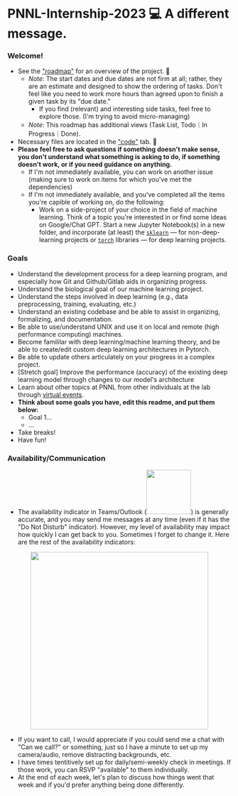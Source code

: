 # PNNL-Internship-2023 💻 A different message.

### Welcome!
- See the ["roadmap"](https://github.com/users/Ben-Drucker/projects/4) for an overview of the project. 📆
  - _Note_: The start dates and due dates are not firm at all; rather, they are an estimate and designed to show the ordering of tasks. Don't feel like you need to work more hours than agreed upon to finish a given task by its "due date."
    - If you find (relevant) and interesting side tasks, feel free to explore those. (I'm trying to avoid micro-managing)
  - _Note_: This roadmap has additional views (Task List, Todo｜In Progress｜Done).
- Necessary files are located in the ["code"](https://github.com/Ben-Drucker/PNNL-Internship-2023) tab. 📁
- **Please feel free to ask questions if something doesn't make sense, you don't understand what something is asking to do, if something doesn't work, or if you need guidance on anything.**
  - If I'm not immediately available, you can work on another issue (making sure to work on items for which you've met the dependencies)
  - If I'm not immediately available, and you've completed all the items you're capible of working on, do the following: 
    - Work on a side-project of your choice in the field of machine learning. Think of a topic you're interested in or find some ideas on Google/Chat GPT. Start a new Jupyter Notebook(s) in a new folder, and incorporate (at least) the [`sklearn`](https://scikit-learn.org/stable/) — for non-deep-learning projects or [`torch`](https://pytorch.org/) libraries — for deep learning projects.

### Goals

- Understand the development process for a deep learning program, and especially how Git and Github/Gitlab aids in organizing progress.
- Understand the biological goal of our machine learning project.
- Understand the steps involved in deep learning (e.g., data preprocessing, training, evaluating, etc.)
- Understand an existing codebase and be able to assist in organizing, formalizing, and documentation.
- Be able to use/understand UNIX and use it on local and remote (high performance computing) machines.
- Become famililar with deep learning/machine learning theory, and be able to create/edit custom deep learning architectures in Pytorch.
- Be able to update others articulately on your progress in a complex project.
- [Stretch goal] Improve the performance (accuracy) of the existing deep learning model through changes to our model's architecture
- Learn about other topics at PNNL from other individuals at the lab through [virtual events](https://gcc02.safelinks.protection.outlook.com/?url=https%3A%2F%2Fd11sr704.na1.hubspotlinks.com%2FCtc%2F2M%2B113%2Fd11Sr704%2FVVxtP-2ww3DLVMDZ6422LNJ5W8_npSB4_whH-N9cd5HX3q90JV1-WJV7CgNnFN4pX098HQk2zVVQmY74LpdZmVtz4j54rJ37YW4dVT486JCgchVlwfkY2Xk0bfW3_rw8Z2PTmVHW5M6SnY45V0HMW1yz5qV21b_s3N9cX2t4f4fQBW3vBqrT5dPrqDW4_Zphn5665pPW1nsKpq4qCWjLN82-5LYtSKgsW7whYXh7GGxWYVwKJlC1gv3KfW808T3_5KmjrmN30xCFdLJ9YqW8hMPrz4720VhW8dpYT9352Z3NW7Vxbk74X3phFW1V7WC883G4p4W2DVwzB43xyS0W5wn7xm32CVBRN2JS66lXPGwDW1vnY4-2YpVJQW3tr2v84_skPvW30vv8G907f1-W4DQNV744CyM73f1S1&data=05%7C01%7Cben.drucker%40pnnl.gov%7Cd7eaf1ecd62d487a99b108db678db9d9%7Cd6faa5f90ae240338c0130048a38deeb%7C0%7C0%7C638217630627033585%7CUnknown%7CTWFpbGZsb3d8eyJWIjoiMC4wLjAwMDAiLCJQIjoiV2luMzIiLCJBTiI6Ik1haWwiLCJXVCI6Mn0%3D%7C3000%7C%7C%7C&sdata=aE3HB0sFupPRIAzBHjFEgVmrZ%2FQu5EdGIl%2BJhwlQhcw%3D&reserved=0).
- **Think about some goals you have, edit this readme, and put them below:**
  - Goal 1...
  - ...
- Take breaks!
- Have fun!

### Availability/Communication
- The availability indicator in Teams/Outlook (<img width="100px" src="https://github.com/Ben-Drucker/PNNL-Internship-2023/assets/66132763/d40c9dcb-0d47-4fdb-8448-16ac6cc0b21e">) is generally accurate, and you may send me messages at any time (even if it has the "Do Not Disturb" indicator). However, my level of availability may impact how quickly I can get back to you. Sometimes I forget to change it. Here are the rest of the availability indicators: 
<p align="center">
<img height="400px" src="https://github.com/Ben-Drucker/PNNL-Internship-2023/assets/66132763/079be2f7-3e7e-4dd5-8a1d-1c0898a14025"></img>
</p>

- If you want to call, I would appreciate if you could send me a chat with "Can we call?" or something, just so I have a minute to set up my camera/audio, remove distracting backgrounds, etc.
- I have times tentitively set up for daily/semi-weekly check in meetings. If those work, you can RSVP "available" to them individually.
- At the end of each week, let's plan to discuss how things went that week and if you'd prefer anything being done differently.
